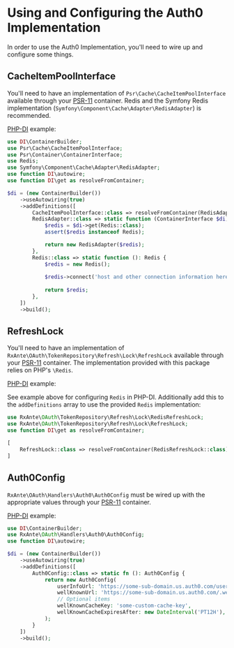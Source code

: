 # Using and Configuring the Auth0 Implementation

In order to use the Auth0 Implementation, you'll need to wire up and configure some things.

## CacheItemPoolInterface

You'll need to have an implementation of `Psr\Cache\CacheItemPoolInterface` available through your [PSR-11](https://www.php-fig.org/psr/psr-11/) container. Redis and the Symfony Redis implementation (`Symfony\Component\Cache\Adapter\RedisAdapter`) is recommended.

[PHP-DI](https://php-di.org) example:

```php
use DI\ContainerBuilder;
use Psr\Cache\CacheItemPoolInterface;
use Psr\Container\ContainerInterface;
use Redis;
use Symfony\Component\Cache\Adapter\RedisAdapter;
use function DI\autowire;
use function DI\get as resolveFromContainer;

$di = (new ContainerBuilder())
    ->useAutowiring(true)
    ->addDefinitions([
        CacheItemPoolInterface::class => resolveFromContainer(RedisAdapter::class),
        RedisAdapter::class => static function (ContainerInterface $di): RedisAdapter {
            $redis = $di->get(Redis::class);
            assert($redis instanceof Redis);

            return new RedisAdapter($redis);
        },
        Redis::class => static function (): Redis {
            $redis = new Redis();
            
            $redis->connect('host and other connection information here');
            
            return $redis;
        },
    ])
    ->build();
```

## RefreshLock

You'll need to have an implementation of `RxAnte\OAuth\TokenRepository\Refresh\Lock\RefreshLock` available through your [PSR-11](https://www.php-fig.org/psr/psr-11/) container. The implementation provided with this package relies on PHP's `\Redis`.

[PHP-DI](https://php-di.org) example:

See example above for configuring `Redis` in PHP-DI. Additionally add this to the `addDefinitions` array to use the provided `Redis` implementation:

```php
use RxAnte\OAuth\TokenRepository\Refresh\Lock\RedisRefreshLock;
use RxAnte\OAuth\TokenRepository\Refresh\Lock\RefreshLock;
use function DI\get as resolveFromContainer;

[
    RefreshLock::class => resolveFromContainer(RedisRefreshLock::class),
]
```

## Auth0Config

`RxAnte\OAuth\Handlers\Auth0\Auth0Config` must be wired up with the appropriate values through your [PSR-11](https://www.php-fig.org/psr/psr-11/) container.

[PHP-DI](https://php-di.org) example:

```php
use DI\ContainerBuilder;
use RxAnte\OAuth\Handlers\Auth0\Auth0Config;
use function DI\autowire;

$di = (new ContainerBuilder())
    ->useAutowiring(true)
    ->addDefinitions([
        Auth0Config::class => static fn (): Auth0Config {
            return new Auth0Config(
                userInfoUrl: 'https://some-sub-domain.us.auth0.com/userinfo',
                wellKnownUrl: 'https://some-sub-domain.us.auth0.com/.well-known/openid-configuration',
                // Optional items
                wellKnownCacheKey: 'some-custom-cache-key',
                wellKnownCacheExpiresAfter: new DateInterval('PT12H'), // default is PT24H
            );
        }
    ])
    ->build();
```
